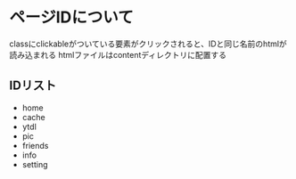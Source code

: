 # ページIDについて
classにclickableがついている要素がクリックされると、IDと同じ名前のhtmlが読み込まれる
htmlファイルはcontentディレクトリに配置する

## IDリスト
- home
- cache
- ytdl
- pic
- friends
- info
- setting